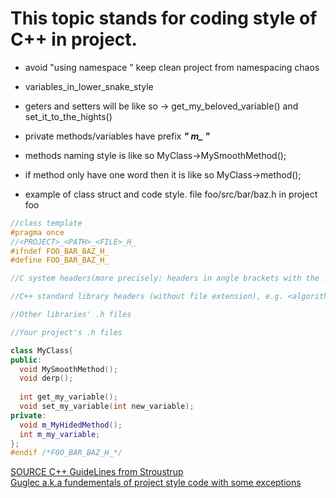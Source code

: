 # This topic stands for coding style of C++ in project.  
* avoid "using namespace " keep clean project from namespacing chaos   
* variables_in_lower_snake_style     
* geters and setters will be like so -> get_my_beloved_variable() and set_it_to_the_hights()  
* private methods/variables have prefix ***" m_ "***  
* methods naming style is like so MyClass->MySmoothMethod();    
* if method only have one word then it is like so MyClass->method();   

* example of class struct and code style. file foo/src/bar/baz.h in project foo  
```C++  
//class template
#pragma once
//<PROJECT>_<PATH>_<FILE>_H_
#ifndef FOO_BAR_BAZ_H_
#define FOO_BAR_BAZ_H_

//C system headers(more precisely: headers in angle brackets with the .h extension), e.g. <unistd.h>, <stdlib.h> 

//C++ standard library headers (without file extension), e.g. <algorithm>, <cstddef>.  

//Other libraries' .h files 

//Your project's .h files

class MyClass{
public:
  void MySmoothMethod();
  void derp();
  
  int get_my_variable();
  void set_my_variable(int new_variable);
private:
  void m_MyHidedMethod();
  int m_my_variable;
};
#endif /*FOO_BAR_BAZ_H_*/
```  
[SOURCE C++ GuideLines from Stroustrup](https://github.com/isocpp/CppCoreGuidelines/blob/master/CppCoreGuidelines.md)  
[Guglec a.k.a fundementals of project style code with some exceptions](https://google.github.io/styleguide/cppguide.html#Variable_Names)  
